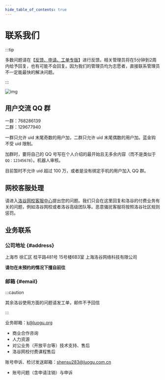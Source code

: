 ```yaml
---
hide_table_of_contents: true
---
```


# 联系我们

:::tip

多数问题请在【[反馈、申请、工单专版](https://www.luogu.com.cn/discuss/lists?forumname=service)】进行反馈。相关管理员将在5分钟到2周内给予回复，也有可能不会回复。因为我们的管理员均为志愿者，直接联系管理员不一定能最快的解决问题。

:::

![img](https://cdn.luogu.com.cn/upload/pic/22742.png)

## 用户交流 QQ 群

一群：768286139  
二群：129677940

一群只允许 uid 末尾奇数的用户加，二群只允许 uid 末尾偶数的用户加。蓝金钩不受 uid 限制。

加群时，要将自己的 QQ 号写在个人介绍的最开始且无多余内容（而不是类似于`QQ：12345678`）。机器人审核。

目前暂时不允许 uid 超过 100 万，或者是没有绑定手机的用户加入 QQ 群。


## 网校客服处理

请进入[洛谷网校客服中心](https://class.luogu.com.cn/service)提出您的问题。我们只会在这里回复和洛谷的付费业务有关的问题，例如洛谷网校或者洛谷高级团队等。恶意骚扰客服将按照洛谷社区规则惩罚。

## 业务联系

### 公司地址 {#address}

上海市 徐汇区 桂平路481号 15号楼6B3室 上海洛谷网络科技有限公司

**请勿在未预约的情况下擅自前往**

### 邮箱 {#email}

:::caution

其余洛谷使用方面的问题请发工单，邮件不予回信

:::

业务邮箱：k@luogu.org

- 商业合作咨询
- 人力资源
- 对公业务（开放平台等）技术支持、售后
- 洛谷网校付费课程售后

账号申诉、检讨发送邮箱：shensu283@luogu.com.cn

- 账号问题（含申请注销）与申诉
